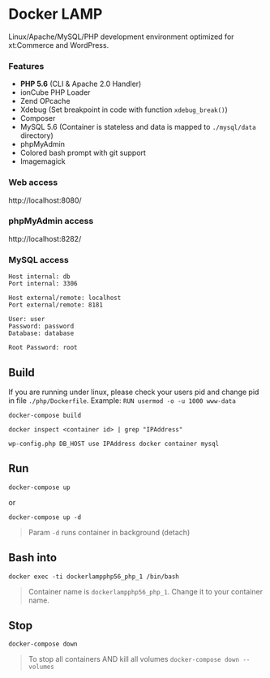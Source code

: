 Docker LAMP
===========

Linux/Apache/MySQL/PHP development environment optimized for xt:Commerce and WordPress.

### Features

-	**PHP 5.6** (CLI & Apache 2.0 Handler)
-	ionCube PHP Loader
-	Zend OPcache
-	Xdebug (Set breakpoint in code with function `xdebug_break()`\)
-	Composer
-	MySQL 5.6 (Container is stateless and data is mapped to `./mysql/data` directory)
-	phpMyAdmin
-	Colored bash prompt with git support
-	Imagemagick

### Web access

http://localhost:8080/

### phpMyAdmin access

http://localhost:8282/

### MySQL access

```
Host internal: db
Port internal: 3306

Host external/remote: localhost
Port external/remote: 8181

User: user
Password: password
Database: database

Root Password: root
```

Build
-----

If you are running under linux, please check your users pid and change pid in file `./php/Dockerfile`. Example: `RUN usermod -o -u 1000 www-data`

```
docker-compose build
```

```
docker inspect <container id> | grep "IPAddress"
```

```
wp-config.php DB_HOST use IPAddress docker container mysql
```

Run
---

```
docker-compose up
```

or

```
docker-compose up -d
```

> Param `-d` runs container in background (detach)

Bash into
---------

```
docker exec -ti dockerlampphp56_php_1 /bin/bash
```

> Container name is `dockerlampphp56_php_1`. Change it to your container name.

Stop
----

```
docker-compose down
```

> To stop all containers AND kill all volumes `docker-compose down --volumes`
